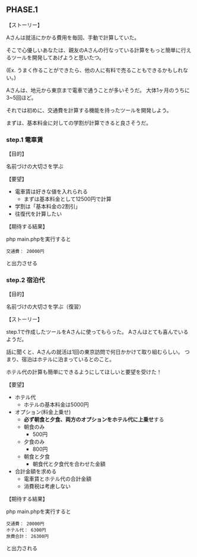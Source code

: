 ## PHASE.1

【ストーリー】

Aさんは就活にかかる費用を毎回、手動で計算していた。

そこで心優しいあなたは、親友のAさんの行なっている計算をもっと簡単に行えるツールを開発してあげようと思いたつ。

(Ex. うまく作ることができたら、他の人に有料で売ることもできるかもしれない。)

Aさんは、地元から東京まで電車で通うことが多いそうだ。
大体1ヶ月のうちに3~5回ほど。

それでは初めに、交通費を計算する機能を持ったツールを開発しよう。

まずは、基本料金に対しての学割が計算できると良さそうだ。


### step.1 電車賃

【目的】

名前づけの大切さを学ぶ


【要望】

- 電車賃は好きな値を入れられる
  - まずは基本料金として12500円で計算
- 学割は「基本料金の2割引」
- 往復代を計算したい


【期待する結果】

php main.phpを実行すると
```
交通費： 20000円
```
と出力させる



### step.2 宿泊代

【目的】

名前づけの大切さを学ぶ（復習）

【ストーリー】

step.1で作成したツールをAさんに使ってもらった。
Aさんはとても喜んでいるようだ。

話に聞くと、Aさんの就活は1回の東京訪問で何日かかけて取り組むらしい。
つまり、宿泊はホテルに泊まっているとのこと。 

ホテル代の計算も簡単にできるようにしてほしいと要望を受けた！


【要望】

- ホテル代
  - ホテルの基本料金は5000円
- オプション(料金上乗せ)
  - **必ず朝食と夕食、両方のオプションをホテル代に上乗せ**する
  - 朝食のみ
    - 500円
  - 夕食のみ
    - 800円
  - 朝食と夕食
    - 朝食代と夕食代を合わせた金額
- 合計金額を求める
  - 電車賃とホテル代の合計金額
  - 消費税は考慮しない
  
【期待する結果】

php main.phpを実行すると
```
交通費： 20000円
ホテル代： 6300円
旅費合計： 26300円
```
と出力される